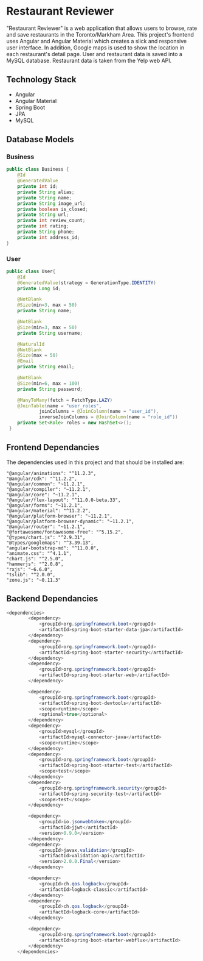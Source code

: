 # Restaurant Reviewer

"Restaurant Reviewer" is a web application that allows users to browse, rate and save restaurants in the Toronto/Markham Area. This project's frontend uses Angular and Angular Material which creates a slick and responsive user interface. In addition, Google maps is used to show the location in each restaurant's detail page. User and restaurant data is saved into a MySQL database. Restaurant data is taken from the Yelp web API.

## Technology Stack
* Angular
* Angular Material
* Spring Boot
* JPA
* MySQL
## Database Models
### Business
```java
public class Business {
    @Id
    @GeneratedValue
    private int id;
    private String alias;
    private String name;
    private String image_url;
    private boolean is_closed;
    private String url;
    private int review_count;
    private int rating;
    private String phone;
    private int address_id;
}
```
### User
```java
public class User{
    @Id
    @GeneratedValue(strategy = GenerationType.IDENTITY)
    private Long id;

    @NotBlank
    @Size(min=3, max = 50)
    private String name;

    @NotBlank
    @Size(min=3, max = 50)
    private String username;

    @NaturalId
    @NotBlank
    @Size(max = 50)
    @Email
    private String email;

    @NotBlank
    @Size(min=6, max = 100)
    private String password;

    @ManyToMany(fetch = FetchType.LAZY)
    @JoinTable(name = "user_roles",
            joinColumns = @JoinColumn(name = "user_id"),
            inverseJoinColumns = @JoinColumn(name = "role_id"))
    private Set<Role> roles = new HashSet<>();
 }
 ```

## Frontend Dependancies
The dependencies used in this project and that should be installed are:
```
"@angular/animations": "^11.2.3",
"@angular/cdk": "^11.2.2",
"@angular/common": "~11.2.1",
"@angular/compiler": "~11.2.1",
"@angular/core": "~11.2.1",
"@angular/flex-layout": "^11.0.0-beta.33",
"@angular/forms": "~11.2.1",
"@angular/material": "^11.2.2",
"@angular/platform-browser": "~11.2.1",
"@angular/platform-browser-dynamic": "~11.2.1",
"@angular/router": "~11.2.1",
"@fortawesome/fontawesome-free": "^5.15.2",
"@types/chart.js": "^2.9.31",
"@types/googlemaps": "^3.39.13",
"angular-bootstrap-md": "^11.0.0",
"animate.css": "^4.1.1",
"chart.js": "^2.5.0",
"hammerjs": "^2.0.8",
"rxjs": "~6.6.0",
"tslib": "^2.0.0",
"zone.js": "~0.11.3"
```

## Backend Dependancies
```java
<dependencies>
		<dependency>
			<groupId>org.springframework.boot</groupId>
			<artifactId>spring-boot-starter-data-jpa</artifactId>
		</dependency>
		<dependency>
			<groupId>org.springframework.boot</groupId>
			<artifactId>spring-boot-starter-security</artifactId>
		</dependency>
		<dependency>
			<groupId>org.springframework.boot</groupId>
			<artifactId>spring-boot-starter-web</artifactId>
		</dependency>

		<dependency>
			<groupId>org.springframework.boot</groupId>
			<artifactId>spring-boot-devtools</artifactId>
			<scope>runtime</scope>
			<optional>true</optional>
		</dependency>
		<dependency>
			<groupId>mysql</groupId>
			<artifactId>mysql-connector-java</artifactId>
			<scope>runtime</scope>
		</dependency>
		<dependency>
			<groupId>org.springframework.boot</groupId>
			<artifactId>spring-boot-starter-test</artifactId>
			<scope>test</scope>
		</dependency>
		<dependency>
			<groupId>org.springframework.security</groupId>
			<artifactId>spring-security-test</artifactId>
			<scope>test</scope>
		</dependency>

		<dependency>
			<groupId>io.jsonwebtoken</groupId>
			<artifactId>jjwt</artifactId>
			<version>0.9.0</version>
		</dependency>
		<dependency>
			<groupId>javax.validation</groupId>
			<artifactId>validation-api</artifactId>
			<version>2.0.0.Final</version>
		</dependency>

		<dependency>
			<groupId>ch.qos.logback</groupId>
			<artifactId>logback-classic</artifactId>
		</dependency>
		<dependency>
			<groupId>ch.qos.logback</groupId>
			<artifactId>logback-core</artifactId>
		</dependency>

		<dependency>
			<groupId>org.springframework.boot</groupId>
			<artifactId>spring-boot-starter-webflux</artifactId>
		</dependency>
	</dependencies>
  ```

